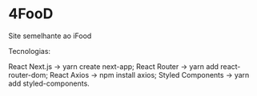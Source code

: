 # 4FooD
Site semelhante ao iFood

Tecnologias:

React Next.js -> yarn create next-app;
React Router -> yarn add react-router-dom;
React Axios -> npm install axios;
Styled Components -> yarn add styled-components.
